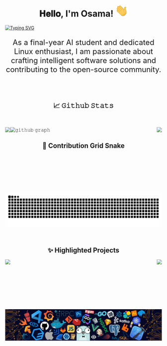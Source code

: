 <h1 align="center">
  𝐇𝐞𝐥𝐥𝐨, I'm Osama!
  <img src="GIF/Hi.gif" width="40px" />
</h1>

[![Typing SVG](https://readme-typing-svg.herokuapp.com?font=Source+Code+Pro&weight=500&size=25&duration=3000&pause=1000&color=7246C0&center=true&random=true&width=800&lines=A+passionate+AI+Engineering+Enthusiast;Microsoft+Student+Ambassador)](https://git.io/typing-svg)

<div align="center" style="font-size: 24px;">
  <p>As a final-year AI student and dedicated Linux enthusiast, I am passionate about crafting intelligent software solutions and contributing to the open-source community.</p>
</div>

<br/>

<!-- <p align="center">
  <img src="https://komarev.com/ghpvc/?username=Os14you&label=Profile%20views&color=0e75b6&style=flat" alt="Os14you" /> •
  <img alt="𝙶𝚒𝚝𝙷𝚞𝚋 𝚏𝚘𝚕𝚕𝚘𝚠𝚎𝚛𝚜" src="https://img.shields.io/github/followers/Os14you"/> •
  <img src="https://img.shields.io/github/stars/Os14you?label=Stars" alt="𝚃𝚘𝚝𝚊𝚕 𝚂𝚝𝚊𝚛𝚜"/> 
</p>

<p align="center">
  <img height="150" width="150" src="WEBP/left.webp"/>
  <img align="center" src="https://github-readme-streak-stats.herokuapp.com/?user=Os14you&theme=dark&hide_border=true"/>
  <img height="150" width="150" src="WEBP/right.webp"/>
</p> -->




<br/>
<h2 align="center">📈 𝙶𝚒𝚝𝚑𝚞𝚋 𝚂𝚝𝚊𝚝𝚜 </h2>
 
<br/>

<p align="center">
    <img align="left" height="210px" src="https://github-readme-stats.vercel.app/api?username=Os14you&show_icons=true&hide_border=true&title_color=94b4a4&amp&icon_color=FFFFFF&amp&text_color=FFFFFF&amp&bg_color=000000&count_private=true&include_all_commits=true"/>
    <img align="right" height="205px" src="https://github-readme-stats.vercel.app/api/top-langs/?username=Os14you&text_color=FFFFFF&bg_color=000000&title_color=94b4a4&langs_count=15&layout=donut&hide_border=true" />
</p>


![𝚐𝚒𝚝𝚑𝚞𝚋 𝚐𝚛𝚊𝚙𝚑](https://github-readme-activity-graph.vercel.app/graph?username=Os14you&theme=react-dark&hide_border=true&area=true)

<h2 align="center">🐍 Contribution Grid Snake </h2>

![snake gif](https://github.com/Os14you/Os14you/blob/output/github-contribution-grid-snake-dark.svg)

<br/>

<h2 align="center">✨ Highlighted Projects</h2>

<div align="center">
  <a href="https://github.com/Os14you/redis-cpp">
    <img align="left" height="160px" src="https://github-readme-stats.vercel.app/api/pin/?username=Os14you&repo=redis-cpp&theme=dark&hide_border=true" />
  </a>
  <a href="https://github.com/Os14you/Tic-Tac-Toe-with-agent-Cpp">
    <img align="right" height="160px" src="https://github-readme-stats.vercel.app/api/pin/?username=Os14you&repo=Tic-Tac-Toe-with-agent-Cpp&theme=dark&hide_border=true" />
  </a>
</div>

![footer](WEBP/footer.webp)
